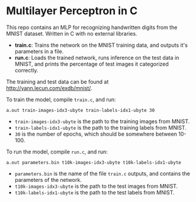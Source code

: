 # Multilayer Perceptron in C

This repo contains an MLP for recognizing handwritten digits from the MNIST dataset. Written in C with no external libraries.

- **train.c**: Trains the network on the MNIST training data, and outputs it's parameters in a file.
- **run.c**: Loads the trained network, runs inference on the test data in MNIST, and prints the percentage of test images it categorized correctly.

The training and test data can be found at http://yann.lecun.com/exdb/mnist/.

To train the model, compile `train.c`, and run:
```
a.out train-images-idx3-ubyte train-labels-idx1-ubyte 30
```
- `train-images-idx3-ubyte` is the path to the training images from MNIST.
- `train-labels-idx1-ubyte` is the path to the training labels from MNIST.
- `30` is the number of epochs, which should be somewhere between 10-100.

To run the model, compile `run.c`, and run:
```
a.out parameters.bin t10k-images-idx3-ubyte t10k-labels-idx1-ubyte
```
- `parameters.bin` is the name of the file `train.c` outputs, and contains the parameters of the network.
- `t10k-images-idx3-ubyte` is the path to the test images from MNIST.
- `t10k-labels-idx1-ubyte` is the path to the test labels from MNIST.
